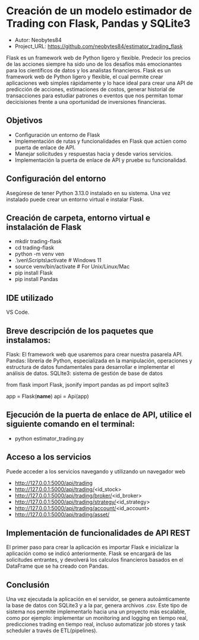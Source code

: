# Creación de un modelo estimador de Trading con Flask, Pandas y SQLite3

* Autor: Neobytes84
* Project_URL: https://github.com/neobytes84/estimator_trading_flask

Flask es un framework web de Python ligero y flexible. 
Predecir los precios de las acciones siempre ha sido uno de los desafíos más emocionantes para los científicos de datos y los analistas financieros. Flask es un framework web de Python ligero y flexible, el cual permite crear aplicaciones web simples rápidamente 
y lo hace ideal para crear una API de predicción de acciones, estimaciones de costos, generar historial de transacciones para estudiar patrones o eventos que nos permitan tomar decicisiones frente a una oportunidad de inversiones financieras.

## Objetivos

  - Configuración un entorno de Flask
  - Implementación de rutas y funcionalidades en Flask que actúen como puerta de enlace de API.
  - Manejar solicitudes y respuestas hacia y desde varios servicios.
  - Implementación la puerta de enlace de API y pruebe su funcionalidad.

## Configuración del entorno

 Asegúrese de tener Python 3.13.0 instalado en su sistema. Una vez instalado puede crear un entorno virtual e instalar Flask.
 
## Creación de carpeta, entorno virtual e instalación de Flask 
   - mkdir trading-flask
   - cd trading-flask
   - python -m venv ven
   - .\ven\Scripts\activate  # Windows 11
   - source venv/bin/activate  # For Unix/Linux/Mac
   - pip install Flask
   - pip install Pandas

## IDE utilizado

VS Code.

## Breve descripción de los paquetes que instalamos:

Flask: El framework web que usaremos para crear nuestra pasarela API.
Pandas: librería de Python, especializada en la manipulación, operaciones y estructura de datos fundamentales para desarrollar e implementar el análisis de datos.
SQLIte3: sistema de gestión de base de datos

from flask import Flask, jsonify
import pandas as pd
import sqlite3

app = Flask(__name__)
api = Api(app)

## Ejecución de la puerta de enlace de API, utilice el siguiente comando en el terminal:
  - python estimator_trading.py

## Acceso a los servicios

Puede acceder a los servicios navegando y utilizando un navegador web
  - http://127.0.0.1:5000/api/trading
  - http://127.0.0.1:5000/api/trading/<id_stock>
  - http://127.0.0.1:5000/api/trading/broker/<id_broker>
  - http://127.0.0.1:5000/api/trading/strategy/<id_strategy>
  - http://127.0.0.1:5000/api/trading/account/<id_account>
  - http://127.0.0.1:5000/api/trading/asset/<asset>

## Implementación de funcionalidades de API REST
El primer paso para crear la aplicación es importar Flask e inicializar la aplicación como se indicó anteriormente. Flask se encargará de las solicitudes entrantes, y devolverá los calculos financieros basados en el DataFrame que se ha creado con Pandas.
## Conclusión

Una vez ejecutada la aplicación en el servidor, se genera autoámticamente la base de datos con SQLite3 y a la par, genera archivos .csv. Este tipo de sistema nos permite implementarlo hacia una un proyecto más escalable, como por ejemplo: implementar un monitoring and logging en tiempo real, predicciones trading en tiempo real, incluso automatizar job stores y task scheduler a través de ETL(pipelines).

